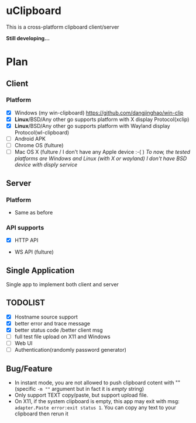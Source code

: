 # uClipboard
This is a cross-platform clipboard client/server

**Still developing...**

# Plan
## Client 
### Platform
- [x] Windows (my win-clipboard) https://github.com/dangjinghao/win-clip
- [x] **Linux**/BSD/Any other go supports platform with X display Protocol(xclip)
- [x] **Linux**/BSD/Any other go supports platform with Wayland display Protocol(wl-clipboard)
- [ ] Android APK
- [ ] Chrome OS (fulture)
- [ ] Mac OS X (fulture / I don't have any Apple device :-( )
*To now, the tested platforms are Windows and Linux (with X or wayland) I don't have BSD device with disply service*
## Server
### Platform
- Same as before 
### API supports
- [x] HTTP API
- WS API (fulture)

## Single Application
Single app to implement both client and server

## TODOLIST
- [x] Hostname source support
- [x] better error and trace message 
- [x] better status code /better client msg 
- [ ] full test file upload on X11 and Windows 
- [ ] Web UI
- [ ] Authentication(randomly password generator)
## Bug/Feature
- In instant mode, you are not allowed to push clipboard cotent with "" (specific `-m ""` argument but in fact it is *empty* string)
- Only support TEXT copy/paste, but support upload file.  
- On X11, if the system clipboard is empty, this app may exit with msg: `adapter.Paste error:exit status 1`. You can copy any text to your clipboard then rerun it